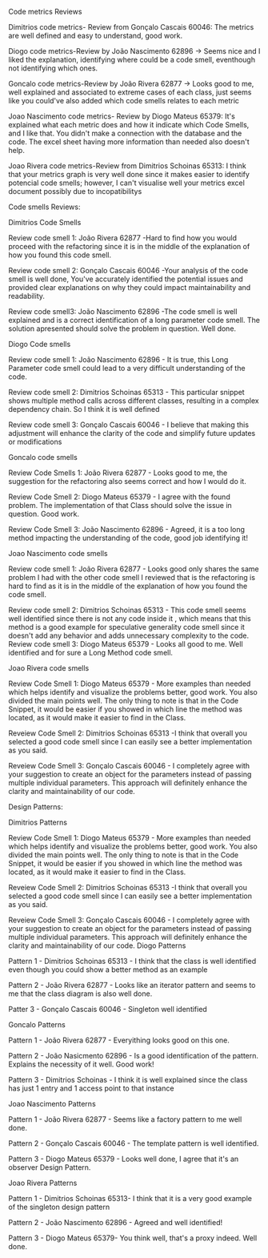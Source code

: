 
Code metrics Reviews

Dimitrios code metrics- Review from Gonçalo Cascais 60046: The metrics are well defined and easy to understand, good work.

Diogo code metrics-Review by João Nascimento 62896 -> Seems nice and I liked the explanation, identifying where could be a code smell, eventhough not identifying which ones.

Goncalo code metrics-Review by João Rivera 62877 -> Looks good to me, well explained and associated to extreme cases of each class, just seems like you could've also added which code smells relates to each metric

Joao Nascimento code metrics- Review by Diogo Mateus 65379: It's explained what each metric does and how it indicate which Code Smells, and I like that. You didn't make a connection with the database and the code. The excel sheet having more information than needed also doesn't help.

Joao Rivera code metrics-Review from Dimitrios Schoinas 65313: I think that your metrics graph is very well done since it makes easier to identify potencial code smells; however, I can't visualise well your metrics excel document possibly due to incopatibilitys


Code smells Reviews:

Dimitrios Code Smells

Review code smell 1: João Rivera 62877 -Hard to find how you would proceed with the refactoring since it is in the middle of the explanation of how you found this code smell.

Review code smell 2: Gonçalo Cascais 60046 -Your analysis of the code smell is well done, You've accurately identified the potential issues and provided clear explanations on why they could impact maintainability and readability.

Review code smell3: João Nascimento 62896 -The code smell is well explained and is a correct identification of a long parameter code smell. The solution apresented should solve the problem in question. Well done.

Diogo Code smells

Review code smell 1: João Nascimento 62896 - It is true, this Long Parameter code smell could lead to a very difficult understanding of the code.

Review code smell 2: Dimitrios Schoinas 65313 - This particular snippet shows multiple method calls across different classes, resulting in a complex dependency chain. So I think it is well defined

Review code smell 3: Gonçalo Cascais 60046 - I believe that making this adjustment will enhance the clarity of the code and simplify future updates or modifications

Goncalo code smells

Review Code Smells 1: João Rivera 62877 - Looks good to me, the suggestion for the refactoring also seems correct and how I would do it.

Review Code Smell 2: Diogo Mateus 65379 - I agree with the found problem. The implementation of that Class should solve the issue in question. Good work.

Review Code Smell 3: João Nascimento 62896 - Agreed, it is a too long method impacting the understanding of the code, good job identifying it!

Joao Nascimento code smells

Review code smell 1: João Rivera 62877 - Looks good only shares the same problem I had with the other code smell I reviewed that is the refactoring is hard to find as it is in the middle of the explanation of how you found the code smell.

Review code smell 2: Dimitrios Schoinas 65313 - This code smell seems well identified since there is not any code inside it , which means that this method is a good example for speculative generality code smell since it doesn't add any behavior and adds unnecessary 
complexity to the code.
Review code smell 3: Diogo Mateus 65379 - Looks all good to me. Well identified and for sure a Long Method code smell.

Joao Rivera code smells

Review Code Smell 1: Diogo Mateus 65379 - More examples than needed which helps identify and visualize the problems better, good work. You also divided the main points well. The only thing to note is that in the Code Snippet, it would be easier if you showed in which line the method was located, as it would make it easier to find in the Class.

Reveiew Code Smell 2: Dimitrios Schoinas 65313 -I think that overall you selected a good code smell since I can easily see a better implementation as you said.

Reveiew Code Smell 3: Gonçalo Cascais 60046 - I completely agree with your suggestion to create an object for the parameters instead of passing multiple individual parameters. This approach will definitely enhance the clarity and maintainability of our code.


Design Patterns:

Dimitrios Patterns

Review Code Smell 1: Diogo Mateus 65379 - More examples than needed which helps identify and visualize the problems better, good work. You also divided the main points well. The only thing to note is that in the Code Snippet, it would be easier if you showed in which line the method was located, as it would make it easier to find in the Class.

Reveiew Code Smell 2: Dimitrios Schoinas 65313 -I think that overall you selected a good code smell since I can easily see a better implementation as you said.

Reveiew Code Smell 3: Gonçalo Cascais 60046 - I completely agree with your suggestion to create an object for the parameters instead of passing multiple individual parameters. This approach will definitely enhance the clarity and maintainability of our code.
Diogo Patterns

Pattern 1 - Dimitrios Schoinas 65313 - I think that the class is well identified even though you could show a better method as an example

Pattern 2 - João Rivera 62877 - Looks like an iterator pattern and seems to me that the class diagram is also well done.

Patter 3 - Gonçalo Cascais 60046 - Singleton well identified

Goncalo Patterns

Pattern 1 - João Rivera 62877 - Everyithing looks good on this one.

Pattern 2 - João Nasicmento 62896 - Is a good identification of the pattern. Explains the necessity of it well. Good work!

Pattern 3 - Dimitrios Schoinas - I think it is well explained since the class has just 1 entry and 1 access point to that instance

Joao Nascimento Patterns

Pattern 1 - João Rivera 62877 - Seems like a factory pattern to me well done.

Pattern 2 - Gonçalo Cascais 60046 - The template pattern is well identified.

Pattern 3 - Diogo Mateus 65379 - Looks well done, I agree that it's an observer Design Pattern.

Joao Rivera Patterns

Pattern 1 - Dimitrios Schoinas 65313- I think that it is a very good example of the singleton design pattern

Pattern 2 - João Nascimento 62896 - Agreed and well identified!

Pattern 3 - Diogo Mateus 65379- You think well, that's a proxy indeed. Well done.
